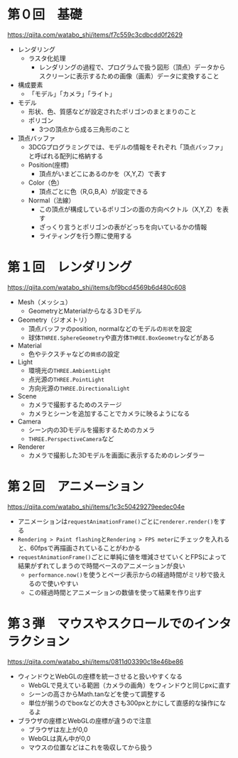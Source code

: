# 第０回　基礎
https://qiita.com/watabo_shi/items/f7c559c3cdbcdd0f2629

* レンダリング
  * ラスタ化処理
    * レンダリングの過程で、プログラムで扱う図形（頂点）データからスクリーンに表示するための画像（画素）データに変換すること
* 構成要素
  * 「モデル」「カメラ」「ライト」
* モデル
  * 形状、色、質感などが設定されたポリゴンのまとまりのこと
  * ポリゴン
    * 3つの頂点から成る三角形のこと
* 頂点バッファ
  * 3DCGプログラミングでは、モデルの情報をそれぞれ「頂点バッファ」と呼ばれる配列に格納する
  * Position(座標)
    * 頂点がいまどこにあるのかを（X,Y,Z）で表す
  * Color（色）
    * 頂点ごとに色（R,G,B,A）が設定できる
  * Normal（法線）
    * この頂点が構成しているポリゴンの面の方向ベクトル（X,Y,Z）を表す
    * ざっくり言うとポリゴンの表がどっちを向いているかの情報
    * ライティングを行う際に使用する

# 第１回　レンダリング
https://qiita.com/watabo_shi/items/bf9bcd4569b6d480c608

* Mesh（メッシュ）
  * GeometryとMaterialからなる３Dモデル
* Geometry（ジオメトリ）
  * 頂点バッファのposition, normalなどのモデルの`形状`を設定
  * 球体`THREE.SphereGeometry`や直方体`THREE.BoxGeometry`などがある
* Material
  * 色やテクスチャなどの`質感`の設定
* Light
  * 環境光の`THREE.AmbientLight`
  * 点光源の`THREE.PointLight`
  * 方向光源の`THREE.DirectionalLight`
* Scene
  * カメラで撮影するためのステージ
  * カメラとシーンを追加することでカメラに映るようになる
* Camera
  * シーン内の3Dモデルを撮影するためのカメラ
  * `THREE.PerspectiveCamera`など
* Renderer
  * カメラで撮影した3Dモデルを画面に表示するためのレンダラー

# 第２回　アニメーション
https://qiita.com/watabo_shi/items/1c3c50429279eedec04e

* アニメーションは`requestAnimationFrame()`ごとに`renderer.render()`をする
* `Rendering > Paint flashing`と`Rendering > FPS meter`にチェックを入れると、60fpsで再描画されていることがわかる
* `requestAnimationFrame()`ごとに単純に値を増減させていくとFPSによって結果がずれてしまうので時間ベースのアニメーションが良い
  * `performance.now()`を使うとページ表示からの経過時間がミリ秒で扱えるので使いやすい
  * この経過時間とアニメーションの数値を使って結果を作り出す

# 第３弾　マウスやスクロールでのインタラクション
https://qiita.com/watabo_shi/items/0811d03390c18e46be86

* ウィンドウとWebGLの座標を統一させると扱いやすくなる
  * WebGLで見えている範囲（カメラの画角）をウィンドウと同じpxに直す
  * シーンの高さからMath.tanなどを使って調整する
  * 単位が揃うのでboxなどの大きさも300pxとかにして直感的な操作になるよ
* ブラウザの座標とWebGLの座標が違うので注意
  * ブラウザは左上が0,0
  * WebGLは真ん中が0,0
  * マウスの位置などはこれを吸収してから扱う